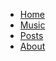 
<!-- TODO: this div styling works but doesn't look great.  Maybe try the whole
`.tab` class style from default-template.html? -->
<!-- <div markdown="1" style="background-color: #f1f1f1;"> -->

<!--
|
[Home]({{site.url}}) |
[Music]({{site.url}}/music) |
[Posts]({{site.url}}/posts) | 
[About]({{site.url}}/about) |
-->

<nav>
	<ul>
		<li><a id="home" href="/">Home</a></li>
		<li><a id="music" href="/music">Music</a></li>
		<li><a id="posts" href="/posts">Posts</a></li>
		<li><a id="about" href="/about">About</a></li>
		<!-- <li><a class="active" href="/about/">About</a></li> -->
	</ul>
</nav>

<!-- </div> -->

